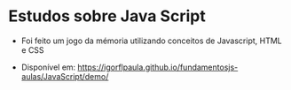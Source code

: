 # Estudos sobre Java Script

* Foi feito um jogo da mémoria utilizando conceitos de Javascript, HTML e CSS

* Disponível em:
https://igorflpaula.github.io/fundamentosjs-aulas/JavaScript/demo/
